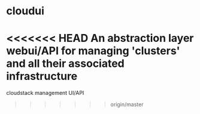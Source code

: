 # cloudui
<<<<<<< HEAD
An abstraction layer webui/API for managing 'clusters' and all their associated infrastructure
=======
cloudstack management UI/API
>>>>>>> origin/master
